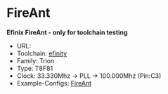 # FireAnt
**Efinix FireAnt - only for toolchain testing**

* URL: []()
* Toolchain: [efinity](../../generator/toolchains/efinity/README.md)
* Family: Trion
* Type: T8F81
* Clock: 33.330Mhz -> PLL -> 100.000Mhz (Pin:C3)
* Example-Configs: [FireAnt](../../configs/FireAnt)

